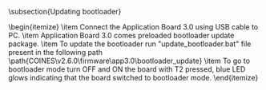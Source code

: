 \subsection{Updating bootloader}

\begin{itemize}
	\item Connect the Application Board 3.0 using USB cable to PC.
	\item Application Board 3.0 comes preloaded bootloader update package.
	\item To update the bootloader run "update\_bootloader.bat" file present in the following path \path{COINES\v2.6.0\firmware\app3.0\bootloader_update}
	\item To go to bootloader mode turn OFF and ON the board with T2 pressed, blue LED glows indicating that the board switched to bootloader mode.
\end{itemize}
